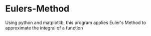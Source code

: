 # Eulers-Method
Using python and matplotlib, this program applies Euler's Method to approximate the integral of a function
